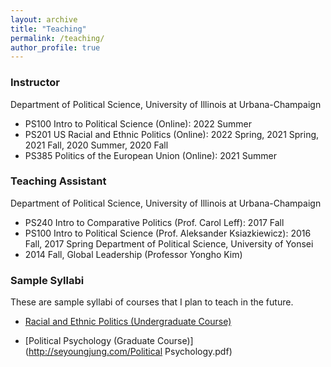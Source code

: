 ```yaml
---
layout: archive
title: "Teaching"
permalink: /teaching/
author_profile: true
---
```


### Instructor
Department of Political Science, University of Illinois at Urbana-Champaign
  * PS100 Intro to Political Science (Online): 2022 Summer
  * PS201 US Racial and Ethnic Politics (Online): 2022 Spring, 2021 Spring, 2021 Fall, 2020 Summer, 2020 Fall     
  * PS385 Politics of the European Union (Online): 2021 Summer

### Teaching Assistant
Department of Political Science, University of Illinois at Urbana-Champaign
  * PS240 Intro to Comparative Politics (Prof. Carol Leff): 2017 Fall
  * PS100 Intro to Political Science (Prof. Aleksander Ksiazkiewicz): 2016 Fall, 2017 Spring
Department of Political Science, University of Yonsei 
  * 2014 Fall, Global Leadership (Professor Yongho Kim)

### Sample Syllabi
These are sample syllabi of courses that I plan to teach in the future. 
* [Racial and Ethnic Politics (Undergraduate Course)](http://seyoungjung.com/rep.pdf)

* [Political Psychology (Graduate Course)](http://seyoungjung.com/Political Psychology.pdf)
